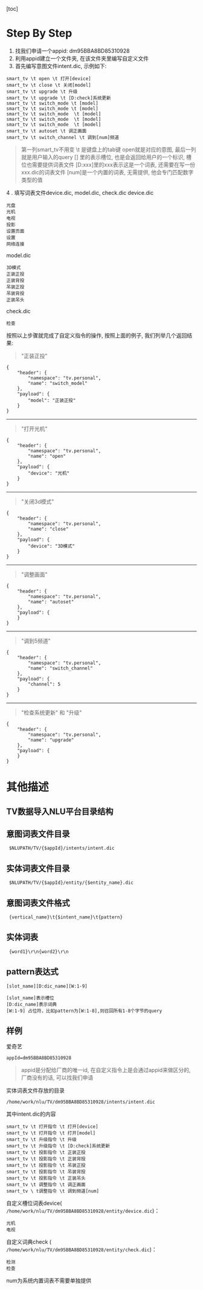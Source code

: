 [toc]


# Step By Step
1. 找我们申请一个appid: dm95BBA8BD85310928
2.  利用appid建立一个文件夹, 在该文件夹里编写自定义文件
3. 首先编写意图文件intent.dic, 示例如下:
```
smart_tv \t open \t 打开[device]
smart_tv \t close \t 关闭[model]
smart_tv \t upgrade \t 升级
smart_tv \t upgrade \t [D:check]系统更新
smart_tv \t switch_mode \t [model]
smart_tv \t switch_mode \t [model]
smart_tv \t switch_mode  \t [model]
smart_tv \t switch_mode  \t [model]
smart_tv \t switch_mode  \t [model]
smart_tv \t autoset \t 调正画面
smart_tv \t switch_channel \t 调到[num]频道
```
> 第一列smart_tv不用变
> \t 是键盘上的tab键
> open就是对应的意图, 
> 最后一列就是用户输入的query
> [] 里的表示槽位, 也是会返回给用户的一个标识, 槽位也需要提供词表文件
> [D:xxx]里的xxx表示这是一个词表, 还需要在写一份xxx.dic的词表文件
> [num]是一个内置的词表, 无需提供, 他会专门匹配数字类型的值

4 .  填写词表文件device.dic, model.dic, check.dic
device.dic
```
光盘
光机
电视
投影
设置页面
设置
网络连接
``` 
model.dic
```
3D模式
正装正投
正装背投
吊装正投
吊装背投
正装吊头
```
check.dic
```
检查
```
按照以上步骤就完成了自定义指令的操作, 按照上面的例子, 我们列举几个返回结果:
> "正装正投"
```
{
    "header": {
        "namespace": "tv.personal",
        "name": "switch_model"
    },
    "payload": {
        "model": "正装正投"
    }
}
```
---
> "打开光机"
```
{
    "header": {
        "namespace": "tv.personal",
        "name": "open"
    },
    "payload": {
        "device": "光机"
    }
}
```
---

> "关闭3d模式"
```
{
    "header": {
        "namespace": "tv.personal",
        "name": "close"
    },
    "payload": {
        "device": "3D模式"
    }
}
```
---

> "调整画面"
```
{
    "header": {
        "namespace": "tv.personal",
        "name": "autoset"
    },
    "payload": {
    }
}
```
---

> "调到5频道"
```
{
    "header": {
        "namespace": "tv.personal",
        "name": "switch_channel"
    },
    "payload": {
        "channel": 5
    }
}
```
---

> "检查系统更新" 和 "升级"
```
{
    "header": {
        "namespace": "tv.personal",
        "name": "upgrade"
    },
    "payload": {
    }
}
```



# 其他描述
##  TV数据导入NLU平台目录结构

意图词表文件目录
------
     $NLUPATH/TV/{$appId}/intents/intent.dic

实体词表文件目录
------
     $NLUPATH/TV/{$appId}/entity/{$entity_name}.dic

意图词表文件格式
--------
     {vertical_name}\t{$intent_name}\t{pattern} 
      
实体词表
-----
     {word1}\r\n{word2}\r\n
     
pattern表达式
----------
    [slot_name][D:dic_name][W:1-9]
    
    [slot_name]表示槽位
    [D:dic_name]表示词典
    [W:1-9] 占位符，比如pattern为[W:1-8],则召回所有1-8个字节的query

样例
--
爱奇艺 

    appId=dm95BBA8BD85310928
> appid是分配给厂商的唯一id, 在自定义指令上是会通过appid来做区分的, 厂商没有的话, 可以找我们申请

实体词表文件存放的目录

    /home/work/nlu/TV/dm95BBA8BD85310928/intents/intent.dic

其中intent.dic的内容

    smart_tv \t 打开指令 \t 打开[device]
    smart_tv \t 打开指令 \t 打开[model]
    smart_tv \t 升级指令 \t 升级
    smart_tv \t 升级指令 \t [D:check]系统更新
    smart_tv \t 投影指令 \t 正装正投
    smart_tv \t 投影指令 \t 正装背投
    smart_tv \t 投影指令 \t 吊装正投
    smart_tv \t 投影指令 \t 吊装背投
    smart_tv \t 投影指令 \t 正装吊头
    smart_tv \t 调整指令 \t 调正画面
    smart_tv \ t调整指令 \t 调到频道[num]

自定义槽位词表device( `/home/work/nlu/TV/dm95BBA8BD85310928/entity/device.dic`)：

    光机
    电视
自定义词典check ( `/home/work/nlu/TV/dm95BBA8BD85310928/entity/check.dic`)：

    检测
    检查

num为系统内置词表不需要单独提供

    

